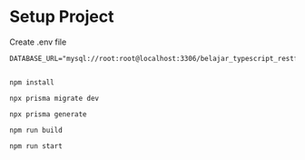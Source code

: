 # Setup Project

Create .env file

```
DATABASE_URL="mysql://root:root@localhost:3306/belajar_typescript_restful_api"
```

```shell

npm install

npx prisma migrate dev

npx prisma generate

npm run build

npm run start
 
```
